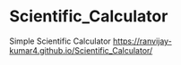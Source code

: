 # Scientific_Calculator
Simple Scientific Calculator
https://ranvijay-kumar4.github.io/Scientific_Calculator/
